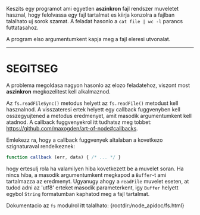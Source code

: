 Keszits egy programot ami egyetlen **aszinkron** fajl rendszer muveletet hasznal, hogy felolvassa egy fajl tartalmat es kiirja konzolra a fajlban talalhato uj sorok szamat. A feladat hasonlo a `cat file | wc -l` parancs futtatasahoz.

A program elso argumentumkent kapja meg a fajl eleresi utvonalat.

----------------------------------------------------------------------
# SEGITSEG

A problema megoldasa nagyon hasonlo az elozo feladatehoz, viszont most **aszinkron** megkozelitest kell alkalmaznod.

Az `fs.readFileSync()` metodus helyett az `fs.readFile()` metodust kell hasznalnod. A visszateresi ertek helyett egy callback fuggvenyben kell osszegyujtened a metodus eredmenyet, amit masodik argumentumkent kell atadnod. A callback fuggvenyekrol itt tudhatsz meg tobbet: https://github.com/maxogden/art-of-node#callbacks.


Emlekezz ra, hogy a callback fuggvenyek altalaban a kovetkezo szignaturaval rendelkeznek:

```js
function callback (err, data) { /* ... */ }
```

hogy ertesulj rola ha valamilyen hiba kovetkezett be a muvelet soran. Ha nincs hiba, a masodik argumentumkent megkapod a `Buffer`-t ami tartalmazza az eredmenyt. Ugyanugy ahogy a `readFile` muvelet eseten, at tudod adni az 'utf8' erteket masodik parameterkent, igy `Buffer` helyett egybol `String` formatumban kaphatod meg a fajl tartalmat.

Dokumentacio az `fs` modulrol itt talalhato:
  {rootdir:/node_apidoc/fs.html}

